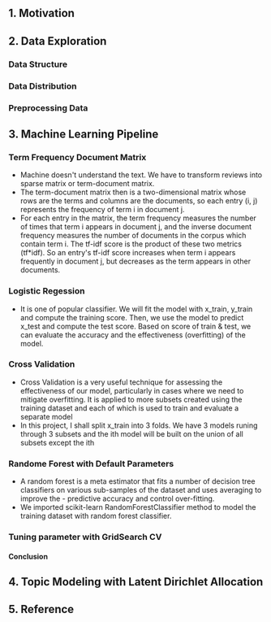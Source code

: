 




## 1. Motivation

## 2. Data Exploration
### Data Structure
### Data Distribution
### Preprocessing Data
## 3. Machine Learning Pipeline
### Term Frequency Document Matrix
- Machine doesn't understand the text. We have to transform reviews into sparse matrix or term-document matrix.
- The term-document matrix then is a two-dimensional matrix whose rows are the terms and columns are the documents, so each entry (i, j) represents the frequency of term i in document j.
- For each entry in the matrix, the term frequency measures the number of times that term i appears in document j, and the inverse document frequency measures the number of documents in the corpus which contain term i. The tf-idf score is the product of these two metrics (tf*idf). So an entry's tf-idf score increases when term i appears frequently in document j, but decreases as the term appears in other documents.
### Logistic Regession
- It is one of popular classifier. We will fit the model with x_train, y_train and compute the training score. Then, we use the model to predict x_test and compute the test score. Based on score of train & test, we can evaluate the accuracy and the effectiveness (overfitting) of the model.
### Cross Validation
- Cross Validation is a very useful technique for assessing the effectiveness of our model, particularly in cases where we need to mitigate overfitting. It is applied to more subsets created using the training dataset and each of which is used to train and evaluate a separate model
- In this project, I shall split x_train into 3 folds. We have 3 models runing through 3 subsets and the ith model will be built on the union of all subsets except the ith
### Randome Forest with Default Parameters
- A random forest is a meta estimator that fits a number of decision tree classifiers on various sub-samples of the dataset and uses averaging to improve the - predictive accuracy and control over-fitting.
- We imported scikit-learn RandomForestClassifier method to model the training dataset with random forest classifier.
### Tuning parameter with GridSearch CV
#### Conclusion
## 4. Topic Modeling with Latent Dirichlet Allocation
## 5. Reference




